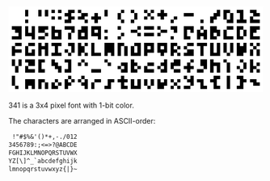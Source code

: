 ![Full character set](preview.png)

341 is a 3x4 pixel font with 1-bit color. 

The characters are arranged in ASCII-order:

     !"#$%&'()*+,-./012
    3456789:;<=>?@ABCDE
    FGHIJKLMNOPQRSTUVWX
    YZ[\]^_`abcdefghijk
    lmnopqrstuvwxyz{|}~
